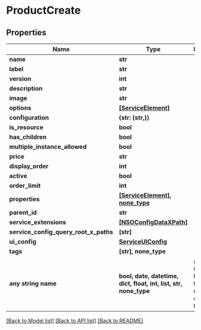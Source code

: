 # ProductCreate


## Properties
Name | Type | Description | Notes
------------ | ------------- | ------------- | -------------
**name** | **str** |  | 
**label** | **str** |  | 
**version** | **int** |  | 
**description** | **str** |  | 
**image** | **str** |  | 
**options** | [**[ServiceElement]**](ServiceElement.md) |  | 
**configuration** | **{str: (str,)}** |  | 
**is_resource** | **bool** |  | 
**has_children** | **bool** |  | 
**multiple_instance_allowed** | **bool** |  | [optional] 
**price** | **str** |  | [optional] 
**display_order** | **int** |  | [optional] 
**active** | **bool** |  | [optional] 
**order_limit** | **int** |  | [optional] 
**properties** | [**[ServiceElement], none_type**](ServiceElement.md) |  | [optional] 
**parent_id** | **str** |  | [optional] 
**service_extensions** | [**[NSOConfigDataXPath]**](NSOConfigDataXPath.md) |  | [optional] 
**service_config_query_root_x_paths** | **[str]** |  | [optional] 
**ui_config** | [**ServiceUIConfig**](ServiceUIConfig.md) |  | [optional] 
**tags** | **[str], none_type** |  | [optional] 
**any string name** | **bool, date, datetime, dict, float, int, list, str, none_type** | any string name can be used but the value must be the correct type | [optional]

[[Back to Model list]](../README.md#documentation-for-models) [[Back to API list]](../README.md#documentation-for-api-endpoints) [[Back to README]](../README.md)


